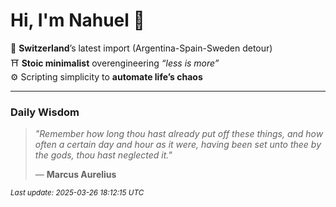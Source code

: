 # Hi, I'm Nahuel :tiger:

📍 **Switzerland**’s latest import (Argentina-Spain-Sweden detour)  
⛩️ **Stoic minimalist** overengineering *“less is more”*  
⚙️ Scripting simplicity to **automate life’s chaos**

---

### Daily Wisdom
> _"Remember how long thou hast already put off these things, and how often a certain day and hour as it were, having been set unto thee by the gods, thou hast neglected it."_  
>
> — **Marcus Aurelius**

<sub>*Last update: 2025-03-26 18:12:15 UTC*</sub>

